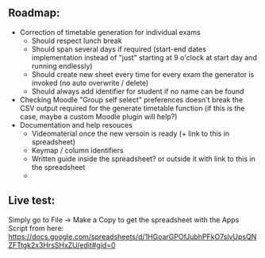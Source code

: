 
## Roadmap:
- Correction of timetable generation for individual exams
    - Should respect lunch break
    - Should span several days if required (start-end dates implementation instead of "just" starting at 9 o'clock at start day and running endlessly)
    - Should create new sheet every time for every exam the generator is invoked (no auto overwrite / delete)
    - Should always add identifier for student if no name can be found
- Checking Moodle "Group self select" preferences doesn't break the CSV output required for the generate timetable function (if this is the case, maybe a custom Moodle plugin will help?)
- Documentation and help resouces
    - Videomaterial once the new versoin is ready (+ link to this in spreadsheet)
    - Keymap / column identifiers
    - Written guide inside the spreadsheet? or outside it with link to this in the spreadsheet
    - 

## Live test:
Simply go to File -> Make a Copy to get the spreadsheet with the Apps Script from here:
https://docs.google.com/spreadsheets/d/1HGoarGPOfJubhPFkO7slvUpsQNZFTtgk2x3HrsSHxZU/edit#gid=0
